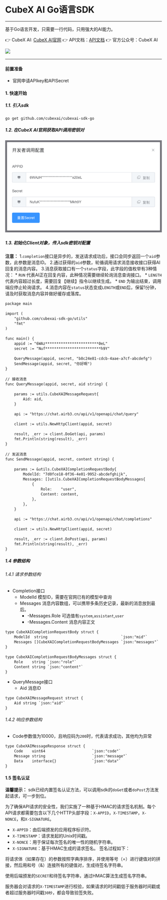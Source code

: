 # CubeX AI Go语言SDK

---

基于Go语言开发，只需要一行代码，只用强大的AI能力。

👉 CubeX AI: [CubeX AI官网](https://www.airb3.com.cn/?ref=github)
👉 API文档：[API文档](https://apifox.com/apidoc/shared-c2de4a48-bf44-4a6c-aacc-554885ac180e)
👉 官方公众号：CubeX AI

<img src="./images/so.png" />

---

#### 前置准备
* 官网申请APIkey和APISecret

#### 1. 快速开始
##### 1.1. 引入sdk

```
go get github.com/cubexai/cubexai-sdk-go
```

##### 1.2. 在CubeX AI官网获取API调用密钥对
![Alt text](./images/apikey.png)

##### 1.3. 初始化Client对象，传入sdk密钥对配置

**注意：**
1.`completion`接口是异步的，发送请求成功后，接口会同步返回一个`aid`参数，此参数是消息ID。
2.通过获得的`aid`参数，轮循调用请求消息接收接口获得AI回复的消息内容。
3.消息获取接口有一个`status`字段，此字段的值枚举有3种情况：
    * `RUN` 代表AI正在回复内容，此种情况需要继续轮询消息查询接口。
    * `LENGTH` 代表内容超过长度，需要回复【继续】指令以继续生成。
    * `END` 为输出结束，调用端应停止轮询请求。
4.消息内容在`status`状态变成`LENGTH`或`END`后，保留1分钟，请及时获取消息内容并做好缓存或落库。
```
package main

import (
	"github.com/cubexai-sdk-go/utils"
	"fmt"
)

func main() {
	appid := "6WAz************************0eL"
	secret := "Nuf*************************h9Y"

	QueryMessage(appid, secret, "b8c24e81-cdcb-4aae-a7cf-abcdefg")
	SendMessage(appid, secret, "你好啊")
}

// 接收消息
func QueryMessage(appid, secret, aid string) {

	params := utils.CubeXAIMessageRequest{
		Aid: aid,
	}

	api := "https://chat.airb3.cn/api/v1/openapi/chat/query"

	client := utils.NewHttpClient(appid, secret)

	result, _err := client.DoGet(api, params)
	fmt.Println(string(result), _err)
}

// 发送消息
func SendMessage(appid, secret, content string) {

	params := &utils.CubeXAICompletionRequestBody{
		ModelId: "7d0fce18-0f36-4e01-9952-abcdefghijk",
		Messages: []utils.CubeXAICompletionRequestBodyMessages{
			{
				Role:    "user",
				Content: content,
			},
		},
	}

	api := "https://chat.airb3.cn/api/v1/openapi/chat/completions"

	client := utils.NewHttpClient(appid, secret)

	result, _err := client.DoPost(api, params)
	fmt.Println(string(result), _err)
}
```

##### 1.4 参数结构

###### 1.4.1 请求参数结构

* Completion接口
    * ModelId 模型ID，需要在官网已有的模型中查询
    * Messages 消息内容数组，可以携带多条历史记录，最新的消息放到最后。
        * -Messages.Role 可选值有`system`,`assistant`,`user`
        * -Messages.Content 消息内容正文
```
type CubeXAICompletionRequestBody struct {
	ModelId  string                                 `json:"mid"`
	Messages []CubeXAICompletionRequestBodyMessages `json:"messages"`
}

type CubeXAICompletionRequestBodyMessages struct {
	Role    string `json:"role"`
	Content string `json:"content"`
}
```

* QueryMessage接口
    * Aid 消息ID
```
type CubeXAIMessageRequest struct {
	Aid string `json:"aid"`
}
```

###### 1.4.2 响应参数结构

* Code参数值为10000，且响应码为`200`时，代表请求成功，其他均为异常
    

```
type CubeXAIMessageResponse struct {
	Code    uint64                     `json:"code"`
	Message string                     `json:"message"`
	Data    interface{}                `json:"data"`
}
```

#### 1.5 签名认证

**温馨提示：** sdk已经内置签名认证方法，可以调用sdk的`doGet`或者`doPost`方法发起请求，可一步到位。

为了确保API请求的安全性，我们实施了一种基于HMAC的请求签名机制。每个API请求都需要包含以下几个HTTP头部字段：`X-APPID`，`X-TIMESTAMP`，`X-NONCE`，和`X-SIGNATURE`。

* `X-APPID`：由后端颁发的应用程序标识符。
* `X-TIMESTAMP`：请求发起的Unix时间戳。
* `X-NONCE`：用于保证每次签名的唯一性的随机字符串。
* `X-SIGNATURE`：基于HMAC生成的请求签名。
签名过程如下：

将请求体（如果存在）的参数按照字典序排序，并使用等号（=）进行键值对的拼接，然后用和号（&）连接所有的键值对，生成待签名字符串。

使用后端颁发的`SECRET`和待签名字符串，通过HMAC算法生成签名字符串。

服务器会对请求的`X-TIMESTAMP`进行校验，如果请求的时间戳低于服务器时间戳或者超过服务器时间戳`30秒`，都会导致验签失败。

